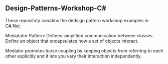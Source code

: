## Design-Patterns-Workshop-C#

These repositoty conatins the dedsign pattern workshop examples in C#.Net

Mediatator Pattern:
Defines simplified communication between classes.
Define an object that encapsulates how a set of objects interact. 

Mediator promotes loose coupling by keeping objects from referring to each other explicitly and it lets you vary their interaction independently.

